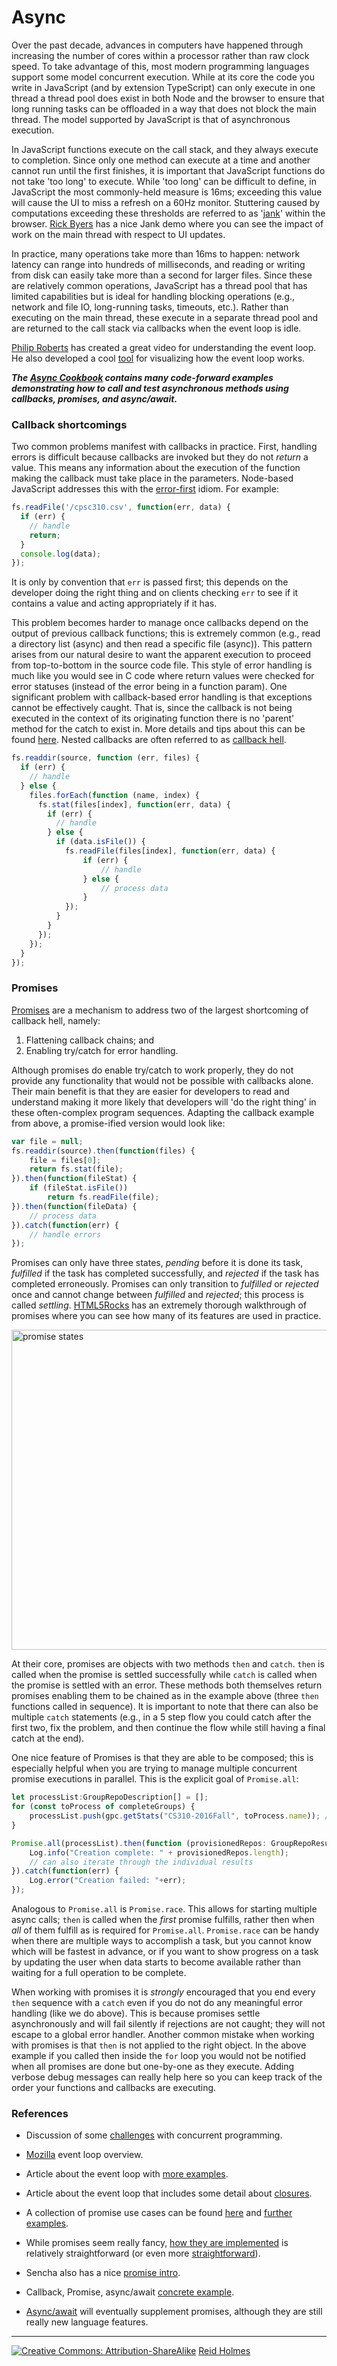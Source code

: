 # Async

Over the past decade, advances in computers have happened through increasing the number of cores within a processor rather than raw clock speed. To take advantage of this, most modern programming languages support some model concurrent execution. While at its core the code you write in JavaScript (and by extension TypeScript) can only execute in one thread a thread pool does exist in both Node and the browser to ensure that long running tasks can be offloaded in a way that does not block the main thread. The model supported by JavaScript is that of asynchronous execution. 

<!---
TODO: call stack / heap / queue / event loop figure
--->

In JavaScript functions execute on the call stack, and they always execute to completion. Since only one method can execute at a time and another cannot run until the first finishes, it is important that JavaScript functions do not take 'too long' to execute. While 'too long' can be difficult to define, in JavaScript the most commonly-held measure is 16ms; exceeding this value will cause the UI to miss a refresh on a 60Hz monitor. Stuttering caused by computations exceeding these thresholds are referred to as '[jank](http://www.html5rocks.com/en/tutorials/speed/rendering/)' within the browser. [Rick Byers](https://rbyers.github.io/scroll-latency.html) has a nice Jank demo where you can see the impact of work on the main thread with respect to UI updates.

In practice, many operations take more than 16ms to happen: network latency can range into hundreds of milliseconds, and reading or writing from disk can easily take more than a second for larger files. Since these are relatively common operations, JavaScript has a thread pool that has limited capabilities but is ideal for handling blocking operations (e.g., network and file IO, long-running tasks, timeouts, etc.). Rather than executing on the main thread, these execute in a separate thread pool and are returned to the call stack via callbacks when the event loop is idle.

<!---
### JavaScript event loop example

TODO: EXAMPLE
--->

[Philip Roberts](https://www.youtube.com/watch?v=8aGhZQkoFbQ) has created a great video for understanding the event loop. He also developed a cool [tool](http://latentflip.com/loupe/) for visualizing how the event loop works.

***The [Async Cookbook](https://github.com/ubccpsc/310/blob/main/resources/readings/cookbooks/async.md) contains many code-forward examples demonstrating how to call and test asynchronous methods using callbacks, promises, and async/await.***

### Callback shortcomings

Two common problems manifest with callbacks in practice. First, handling errors is difficult because callbacks are invoked but they do not _return_ a value. This means any information about the execution of the function making the callback must take place in the parameters. Node-based JavaScript addresses this with the [error-first](http://fredkschott.com/post/2014/03/understanding-error-first-callbacks-in-node-js/) idiom. For example:

```javascript
fs.readFile('/cpsc310.csv', function(err, data) {
  if (err) {
    // handle
    return;
  }
  console.log(data);
});
```

It is only by convention that ```err``` is passed first; this depends on the developer doing the right thing and on clients checking ```err``` to see if it contains a value and acting appropriately if it has.

This problem becomes harder to manage once callbacks depend on the output of previous callback functions; this is extremely common (e.g., read a directory list (async) and then read a specific file (async)). This pattern arises from our natural desire to want the apparent execution to proceed from top-to-bottom in the source code file. This style of error handling is much like you would see in C code where return values were checked for error statuses (instead of the error being in a function param). One significant problem with callback-based error handling is that exceptions cannot be effectively caught. That is, since the callback is not being executed in the context of its originating function there is no 'parent' method for the catch to exist in. More details and tips about this can be found [here](https://ruben.verborgh.org/blog/2012/12/31/asynchronous-error-handling-in-javascript/). Nested callbacks are often referred to as [callback hell](http://callbackhell.com/).

```javascript
fs.readdir(source, function (err, files) {
  if (err) {
    // handle
  } else {
    files.forEach(function (name, index) {
      fs.stat(files[index], function(err, data) {
        if (err) {
          // handle
        } else {
          if (data.isFile()) {
            fs.readFile(files[index], function(err, data) {
                if (err) {
                    // handle
                } else {
                    // process data
                }
            });
          }
        }
      });
    });
  }
});
```

### Promises

[Promises](http://colintoh.com/blog/staying-sane-with-asynchronous-programming-promises-and-generators) are a mechanism to address two of the largest shortcoming of callback hell, namely:

1. Flattening callback chains; and
1. Enabling try/catch for error handling.

Although promises do enable try/catch to work properly, they do not provide any functionality that would not be possible with callbacks alone. Their main benefit is that they are easier for developers to read and understand making it more likely that developers will 'do the right thing' in these often-complex program sequences. Adapting the callback example from above, a promise-ified version would look like:

```typescript
var file = null;
fs.readdir(source).then(function(files) {
    file = files[0];
    return fs.stat(file);
}).then(function(fileStat) {
    if (fileStat.isFile())
        return fs.readFile(file);
}).then(function(fileData) {
    // process data
}).catch(function(err) {
    // handle errors
});
```

Promises can only have three states, _pending_ before it is done its task, _fulfilled_ if the task has completed successfully, and _rejected_ if the task has completed erroneously. Promises can only transition to _fulfilled_ or _rejected_ once and cannot change between _fulfilled_ and _rejected_; this process is called _settling_. [HTML5Rocks](http://www.html5rocks.com/en/tutorials/es6/promises/) has an extremely thorough walkthrough of promises where you can see how many of its features are used in practice.

<img src="./figures/promise-states.png" width="512px" alt="promise states">

At their core, promises are objects with two methods ```then``` and ```catch```. ```then``` is called when the promise is settled successfully while ```catch``` is called when the promise is settled with an error. These methods both themselves return promises enabling them to be chained as in the example above (three ```then``` functions called in sequence). It is important to note that there can also be multiple ```catch``` statements (e.g., in a 5 step flow you could catch after the first two, fix the problem, and then continue the flow while still having a final catch at the end).

One nice feature of Promises is that they are able to be composed; this is especially helpful when you are trying to manage multiple concurrent promise executions in parallel. This is the explicit goal of ```Promise.all```:

```typescript
let processList:GroupRepoDescription[] = [];
for (const toProcess of completeGroups) {
    processList.push(gpc.getStats("CS310-2016Fall", toProcess.name)); // getStats is async
}

Promise.all(processList).then(function (provisionedRepos: GroupRepoResult[]) {
    Log.info("Creation complete: " + provisionedRepos.length);
    // can also iterate through the individual results
}).catch(function(err) {
    Log.error("Creation failed: "+err);
});
```

Analogous to ```Promise.all``` is ```Promise.race```. This allows for starting multiple async calls; ```then``` is called when the _first_ promise fulfills, rather then when _all_ of them fulfill as is required for ```Promise.all```. ```Promise.race``` can be handy when there are multiple ways to accomplish a task, but you cannot know which will be fastest in advance, or if you want to show progress on a task by updating the user when data starts to become available rather than waiting for a full operation to be complete.

When working with promises it is _strongly_ encouraged that you end every ```then``` sequence with a ```catch``` even if you do not do any meaningful error handling (like we do above). This is because promises settle asynchronously and will fail silently if rejections are not caught; they will not escape to a global error handler. Another common mistake when working with promises is that ```then``` is not applied to the right object. In the above example if you called then inside the ```for``` loop you would not be notified when all promises are done but one-by-one as they execute. Adding verbose debug messages can really help here so you can keep track of the order your functions and callbacks are executing.

<!-- 
TODO async/await
-->

### References

* Discussion of some [challenges](https://www.quora.com/What-is-the-difference-between-deadlock-and-livelock-deadlock-infinite-recursion-and-starvation/answer/Akash-Kava) with concurrent programming.

* [Mozilla](https://developer.mozilla.org/en/docs/Web/JavaScript/EventLoop) event loop overview.

* Article about the event loop with [more examples](http://altitudelabs.com/blog/what-is-the-javascript-event-loop/).

* Article about the event loop that includes some detail about [closures](http://blog.carbonfive.com/2013/10/27/the-javascript-event-loop-explained/).

* A collection of promise use cases can be found [here](http://exploringjs.com/es6/ch_promises.html) and [further examples](https://www.promisejs.org/patterns/). 

* While promises seem really fancy, [how they are implemented](http://www.mattgreer.org/articles/promises-in-wicked-detail/) is relatively straightforward (or even more [straightforward](https://www.promisejs.org/implementing/)).

* Sencha also has a nice [promise intro](https://www.sencha.com/blog/asynchronous-javascript-promises/).

* Callback, Promise, async/await [concrete example](https://medium.com/@gab_montes/is-async-await-a-step-back-to-javascript-95e31263dd31#.8jtvqy8fb).

* [Async/await](https://hackernoon.com/javascript-es7-async-await-bible-tutorial-example-32294f6133ab#.4p2stibtt) will eventually supplement promises, although they are still really new language features.

<!---
Another good reference:
http://www.2ality.com/2014/10/es6-promises-api.html
--->
---
[![](figures/CCSA.png "Creative Commons: Attribution-ShareAlike")](https://creativecommons.org/licenses/by-sa/3.0/) [Reid Holmes](https://www.cs.ubc.ca/~rtholmes/)





